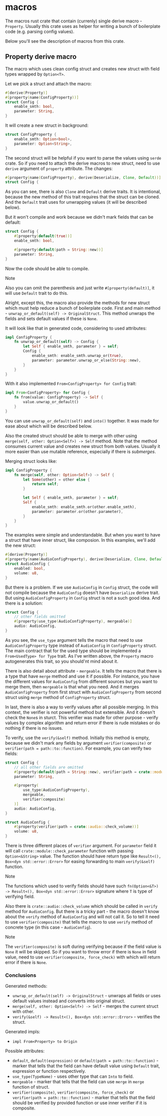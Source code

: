 # macros

The macros rust crate that contain (currenly) single derive macro - `Property`.
Usually this crate uses as helper for writing a bunch of boilerplate code (e.g.
parsing config values).

Below you'll see the description of macros from this crate.

## Property derive macro

The macro which uses clean config struct and creates new struct with field types
wrapped by `Option<T>`.

Let we pick a struct and attach the macro:

```rust
#[derive(Property)]
#[property(name(ConfigProperty))]
struct Config {
    enable_smth: bool,
    parameter: String,
}
```

It will create a new struct in background:

```rust
struct ConfigProperty {
    enable_smth: Option<bool>,
    parameter: Option<String>,
}
```

The second struct will be helpful if you want to parse the values using `serde`
crate. So if you need to attach the derive macros to new struct, need to use
`derive` argument of `property` attribute. The changes:

```rust
#[property(name(ConfigProperty), derive(Deserialize, Clone, Default))]
struct Config {
```

As you can see, there is also `Clone` and `Default` derive traits. It is intentional,
because the new method of this trait requires that the struct can be cloned. And
the `Default` trait uses for unwrapping values (it will be described below).

But it won't compile and work because we didn't mark fields that can be default:

```rust
struct Config {
    #[property(default(true))]
    enable_smth: bool,

    #[property(default(path = String::new))]
    parameter: String,
}
```

Now the code should be able to compile.

> [!NOTE]
> Also you can omit the parenthesis and just write `#[property(default)]`, it will use
> `Default` trait to do this.

Alright, except this, the macro also provide the methods for new struct which must
help reduce a bunch of boilerplate code. First and main method - `unwrap_or_default(self) -> OriginalStruct`.
This method unwraps the fields and sets default values if these is `None`.

It will look like that in generated code, considering to used attributes:

```rust
impl ConfigProperty {
    fn unwrap_or_default(self) -> Config {
        let Self { enable_smth, parameter } = self;
        Config {
            enable_smth: enable_smth.unwrap_or(true),
            parameter: parameter.unwrap_or_else(String::new),
        }
    }
}
```

With it also implemented `From<ConfigProperty> for Config` trait:

```rust
impl From<ConfigProperty> for Config {
    fn from(value: ConfigProperty) -> Self {
        value.unwrap_or_default()
    }
}
```

You can use `unwrap_or_default(self)` and `into()` together. It was made for ease about which
will be described below.

Also the created struct should be able to merge with other using `merge(self, other: Option<Self>) -> Self`
method. Note that the method consumes current value and creates new struct from both values.
Usually it more easier than use mutable reference, especially if there is _submerges_.

Merging struct looks like:

```rust
impl ConfigProperty {
    fn merge(self, other: Option<Self>) -> Self {
        let Some(other) = other else {
            return self;
        }

        let Self { enable_smth, parameter } = self;
        Self {
            enable_smth: enable_smth.or(other.enable_smth),
            parameter: parameter.or(other.parameter),
        }
    }
}
```

The examples were simple and understandable. But when you want to have a struct that have
inner struct, like composion. In this examples, we'll add the new struct:

```rust
#[derive(Property)]
#[property(name(AudioConfigProperty), derive(Deserialize, Clone, Default))]
struct AudioConfig {
    enabled: bool,
    volume: u8,
}
```

But there is a problem. If we use `AudioConfig` in `Config` struct, the code will not
compile because the `AudioConfig` doesn't have `Deserialize` derive trait. But using
`AudioConfigProperty` in `Config` struct is not a such good idea. And there is a solution:

```rust
struct Config {
    // other fields omitted
    #[property(use_type(AudioConfigProperty), mergeable)]
    audio: AudioConfig,
}
```

As you see, the `use_type` argument tells the macro that need to use `AudioConfigProperty`
type instead of `AudioConfig` in `ConfigProperty` struct. The main contract that for
the used type should be implemented a `From<UsedType> for Type` trait. As I've written above,
the `Property` macro autogenerates this trait, so you should'nt mind about it.

There is also detail about attribute - `mergeable`. It tells the macro that there is a
type that have `merge` method and use it if possible. For instance, you have the different
values for `AudioConfig` from different sources but you want to merge them, then `mergeable`
is that what you need. And it merges `AudioConfigProperty` from first struct with `AudioConfigProperty`
from second struct using `merge` method of `ConfigProperty` struct.

In last, there is also a way to verify values after all possible merging. In this context,
the verifier is not powerful method but extensible. And it doesn't check the `None`s in
sturct. This verifier was made for other purpose - verify values by complex algorithm and
return error if there is rude mistakes or do nothing if there is no issues.

To verify, use the `verify(&self)` method. Initially this method is empty, because we didn't
mark any fields by argument `verifier(composite)` or `verifier(path = path::to::function)`.
For example, you can verify two fields:

```rust
struct Config {
    // all other fields are omitted
    #[property(default(path = String::new), verifier(path = crate::module::check_parameter))]
    parameter: String,

    #[property(
        use_type(AudioConfigProperty),
        mergeable,
        verifier(composite)
    )]
    audio: AudioConfig,
}

struct AudioConfig {
    #[property(verifier(path = crate::audio::check_volume))]
    volume: u8,
}
```

There is three different places of `verifier` argument. For `parameter` field it will call
`crate::module::check_parameter` function with passing `Option<&String>` value. The
function should have return type like `Result<(), Box<dyn std::error::Error>` for easing
forwarding to main `verify(&self)` function.

> [!NOTE]
> The functions which used to verify fields should have such `fn(Option<&T>) -> Result<(), Box<dyn std::error::Error>`
> signature where `T` is type of verifying field.

Also there is `crate::audio::check_volume` which should be called in `verify` method for
`AudioConfig`. But there is a tricky part - the macro doesn't know about the `verify` method
of `AudioConfig` and will not call it. So to tell it need to use `verifier(composite)` that
tells the macro to use `verify` method of concrete type (in this case - `AudioConfig`).

> [!NOTE]
> The `verifier(composite)` is soft during verifying because if the field value is `None`
> it will be skipped. So if you want to throw error if there is `None` in field value, need
> to use `verifier(composite, force_check)` with which will return error if there is `None`.

### Conclusions

Generated methods:

- `unwrap_or_default(self) -> OriginalStruct` - unwraps all fields or uses default
  values instead and converts into original struct.
- `merge(self, other: Option<Self>) -> Self` - merges the current struct with other.
- `verify(&self) -> Result<(), Box<dyn std::error::Error>` - verifies the struct.

Generated impls:

- `impl From<Property> to Origin`

Possible attributes:

- `default`, `default(expression)` or `default(path = path::to::function)` - marker that
  tells that the field can have default value using `Default` trait, expression or function respectively.
- `use_type(TypeName)` - uses other type that can `Into` to field.
- `mergeable` - marker that tells that the field can use `merge` in `merge` function of struct.
- `verifier(composite)`, `verifier(composite, force_check)` or `verifier(path = path::to::function)` - marker
  that tells that the field should be verified by provided function or use inner verifier if it is composite.
